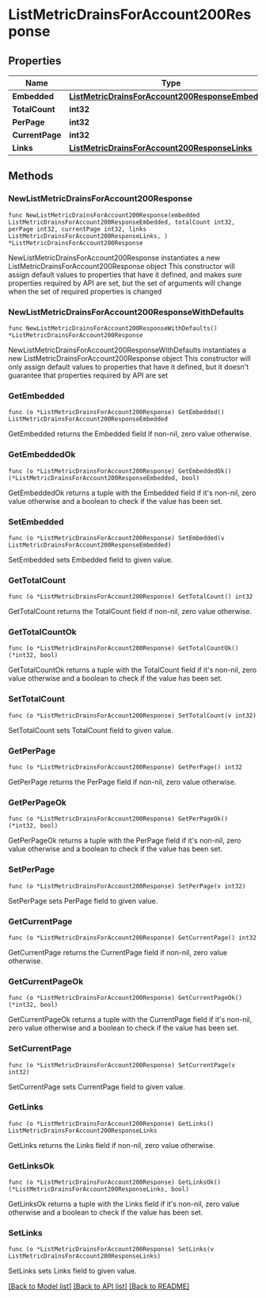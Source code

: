 # ListMetricDrainsForAccount200Response

## Properties

Name | Type | Description | Notes
------------ | ------------- | ------------- | -------------
**Embedded** | [**ListMetricDrainsForAccount200ResponseEmbedded**](ListMetricDrainsForAccount200ResponseEmbedded.md) |  | 
**TotalCount** | **int32** |  | 
**PerPage** | **int32** |  | 
**CurrentPage** | **int32** |  | 
**Links** | [**ListMetricDrainsForAccount200ResponseLinks**](ListMetricDrainsForAccount200ResponseLinks.md) |  | 

## Methods

### NewListMetricDrainsForAccount200Response

`func NewListMetricDrainsForAccount200Response(embedded ListMetricDrainsForAccount200ResponseEmbedded, totalCount int32, perPage int32, currentPage int32, links ListMetricDrainsForAccount200ResponseLinks, ) *ListMetricDrainsForAccount200Response`

NewListMetricDrainsForAccount200Response instantiates a new ListMetricDrainsForAccount200Response object
This constructor will assign default values to properties that have it defined,
and makes sure properties required by API are set, but the set of arguments
will change when the set of required properties is changed

### NewListMetricDrainsForAccount200ResponseWithDefaults

`func NewListMetricDrainsForAccount200ResponseWithDefaults() *ListMetricDrainsForAccount200Response`

NewListMetricDrainsForAccount200ResponseWithDefaults instantiates a new ListMetricDrainsForAccount200Response object
This constructor will only assign default values to properties that have it defined,
but it doesn't guarantee that properties required by API are set

### GetEmbedded

`func (o *ListMetricDrainsForAccount200Response) GetEmbedded() ListMetricDrainsForAccount200ResponseEmbedded`

GetEmbedded returns the Embedded field if non-nil, zero value otherwise.

### GetEmbeddedOk

`func (o *ListMetricDrainsForAccount200Response) GetEmbeddedOk() (*ListMetricDrainsForAccount200ResponseEmbedded, bool)`

GetEmbeddedOk returns a tuple with the Embedded field if it's non-nil, zero value otherwise
and a boolean to check if the value has been set.

### SetEmbedded

`func (o *ListMetricDrainsForAccount200Response) SetEmbedded(v ListMetricDrainsForAccount200ResponseEmbedded)`

SetEmbedded sets Embedded field to given value.


### GetTotalCount

`func (o *ListMetricDrainsForAccount200Response) GetTotalCount() int32`

GetTotalCount returns the TotalCount field if non-nil, zero value otherwise.

### GetTotalCountOk

`func (o *ListMetricDrainsForAccount200Response) GetTotalCountOk() (*int32, bool)`

GetTotalCountOk returns a tuple with the TotalCount field if it's non-nil, zero value otherwise
and a boolean to check if the value has been set.

### SetTotalCount

`func (o *ListMetricDrainsForAccount200Response) SetTotalCount(v int32)`

SetTotalCount sets TotalCount field to given value.


### GetPerPage

`func (o *ListMetricDrainsForAccount200Response) GetPerPage() int32`

GetPerPage returns the PerPage field if non-nil, zero value otherwise.

### GetPerPageOk

`func (o *ListMetricDrainsForAccount200Response) GetPerPageOk() (*int32, bool)`

GetPerPageOk returns a tuple with the PerPage field if it's non-nil, zero value otherwise
and a boolean to check if the value has been set.

### SetPerPage

`func (o *ListMetricDrainsForAccount200Response) SetPerPage(v int32)`

SetPerPage sets PerPage field to given value.


### GetCurrentPage

`func (o *ListMetricDrainsForAccount200Response) GetCurrentPage() int32`

GetCurrentPage returns the CurrentPage field if non-nil, zero value otherwise.

### GetCurrentPageOk

`func (o *ListMetricDrainsForAccount200Response) GetCurrentPageOk() (*int32, bool)`

GetCurrentPageOk returns a tuple with the CurrentPage field if it's non-nil, zero value otherwise
and a boolean to check if the value has been set.

### SetCurrentPage

`func (o *ListMetricDrainsForAccount200Response) SetCurrentPage(v int32)`

SetCurrentPage sets CurrentPage field to given value.


### GetLinks

`func (o *ListMetricDrainsForAccount200Response) GetLinks() ListMetricDrainsForAccount200ResponseLinks`

GetLinks returns the Links field if non-nil, zero value otherwise.

### GetLinksOk

`func (o *ListMetricDrainsForAccount200Response) GetLinksOk() (*ListMetricDrainsForAccount200ResponseLinks, bool)`

GetLinksOk returns a tuple with the Links field if it's non-nil, zero value otherwise
and a boolean to check if the value has been set.

### SetLinks

`func (o *ListMetricDrainsForAccount200Response) SetLinks(v ListMetricDrainsForAccount200ResponseLinks)`

SetLinks sets Links field to given value.



[[Back to Model list]](../README.md#documentation-for-models) [[Back to API list]](../README.md#documentation-for-api-endpoints) [[Back to README]](../README.md)


